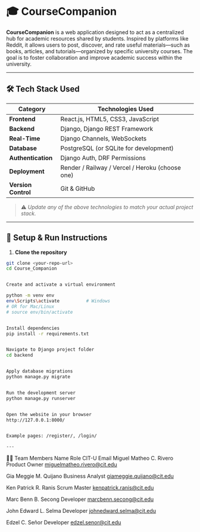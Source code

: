 # 🎓 CourseCompanion

**CourseCompanion** is a web application designed to act as a centralized hub for academic resources shared by students. Inspired by platforms like Reddit, it allows users to post, discover, and rate useful materials—such as books, articles, and tutorials—organized by specific university courses. The goal is to foster collaboration and improve academic success within the university.

---

## 🛠️ Tech Stack Used

| Category         | Technologies Used                       |
|------------------|------------------------------------------|
| **Frontend**     | React.js, HTML5, CSS3, JavaScript        |
| **Backend**      | Django, Django REST Framework            |
| **Real-Time**    | Django Channels, WebSockets              |
| **Database**     | PostgreSQL (or SQLite for development)   |
| **Authentication** | Django Auth, DRF Permissions          |
| **Deployment**   | Render / Railway / Vercel / Heroku (choose one) |
| **Version Control** | Git & GitHub                         |

> ⚠️ *Update any of the above technologies to match your actual project stack.*

---

## 🚀 Setup & Run Instructions

1. **Clone the repository**
```bash
git clone <your-repo-url>
cd Course_Companion


Create and activate a virtual environment

python -m venv env
env\Scripts\activate          # Windows
# OR for Mac/Linux
# source env/bin/activate


Install dependencies
pip install -r requirements.txt


Navigate to Django project folder
cd backend


Apply database migrations
python manage.py migrate


Run the development server
python manage.py runserver


Open the website in your browser
http://127.0.0.1:8000/


Example pages: /register/, /login/

---
```


👨‍💻 Team Members
Name	Role	CIT-U Email
Miguel Matheo C. Rivero	Product Owner	miguelmatheo.rivero@cit.edu

Gia Meggie M. Quijano	Business Analyst	giameggie.quijano@cit.edu

Ken Patrick R. Ranis	Scrum Master	kenpatrick.ranis@cit.edu

Marc Benn B. Secong	Developer	marcbenn.secong@cit.edu

John Edward L. Selma	Developer	johnedward.selma@cit.edu

Edzel C. Señor	Developer	edzel.senor@cit.edu


